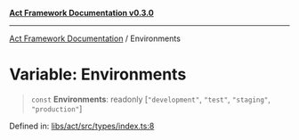 [**Act Framework Documentation v0.3.0**](../README.md)

***

[Act Framework Documentation](../globals.md) / Environments

# Variable: Environments

> `const` **Environments**: readonly \[`"development"`, `"test"`, `"staging"`, `"production"`\]

Defined in: [libs/act/src/types/index.ts:8](https://github.com/Rotorsoft/act-root/blob/b40f67575d048d860d7c67a52d36c927803922d7/libs/act/src/types/index.ts#L8)

